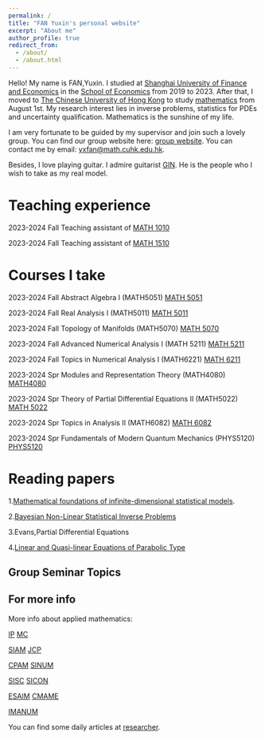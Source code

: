 ```yaml
---
permalink: /
title: "FAN Yuxin's personal website"
excerpt: "About me"
author_profile: true
redirect_from: 
  - /about/
  - /about.html
---
```


Hello! My name is FAN,Yuxin. I studied at [Shanghai University of Finance and Economics](https://www.sufe.edu.cn/) in the [School of Economics](https://econ.sufe.edu.cn/) from 2019 to 2023. After that, I moved to [The Chinese University of Hong Kong](https://www.cuhk.edu.hk/english/index.html) to study [mathematics](https://www.math.cuhk.edu.hk/) from August 1st. My research interest lies in inverse problems, statistics for PDEs and uncertainty qualification. Mathematics is the sunshine of my life. 

I am very fortunate to be guided by my supervisor and join such a lovely group. You can find our group website here: [group website](https://www.math.cuhk.edu.hk/~btjin/). You can contact me by email: yxfan@math.cuhk.edu.hk.

Besides, I love playing guitar. I admire guitarist [GIN](https://space.bilibili.com/358032809/?spm_id_from=333.999.0.0). He is the people who I wish to take as my real model.



Teaching experience
======
2023-2024 Fall  Teaching assistant of [MATH 1010](https://www.math.cuhk.edu.hk/~math1010/)

2023-2024 Fall  Teaching assistant of [MATH 1510](https://www.math.cuhk.edu.hk/~math1510/)

Courses I take
======
2023-2024 Fall  Abstract Algebra I (MATH5051) [MATH 5051](https://www.math.cuhk.edu.hk/course/math5051)

2023-2024 Fall  Real Analysis I (MATH5011) [MATH 5011](https://www.math.cuhk.edu.hk/course/math5011)

2023-2024 Fall  Topology of Manifolds (MATH5070) [MATH 5070](https://www.math.cuhk.edu.hk/course/2324/math5070)

2023-2024 Fall  Advanced Numerical Analysis I (MATH 5211) [MATH 5211](https://www.math.cuhk.edu.hk/course/math5211)

2023-2024 Fall  Topics in Numerical Analysis I (MATH6221) [MATH 6211](https://www.math.cuhk.edu.hk/~btjin/teaching.htm)

2023-2024 Spr   Modules and Representation Theory (MATH4080) [MATH4080](https://www.math.cuhk.edu.hk/course/2324/math4080)

2023-2024 Spr   Theory of Partial Differential Equations II (MATH5022) [MATH 5022](https://www.math.cuhk.edu.hk/course/2324/math5022)

2023-2024 Spr   Topics in Analysis II (MATH6082) [MATH 6082](https://www.math.cuhk.edu.hk/course/math6082)

2023-2024 Spr   Fundamentals of Modern Quantum Mechanics (PHYS5120) [PHYS5120](https://www.phy.cuhk.edu.hk/course/2023-2024/2/phys5120/index.html)



Reading papers
======
1.[Mathematical foundations of infinite-dimensional statistical models](http://www.statslab.cam.ac.uk/~nickl/Site/book.html).

2.[Bayesian Non-Linear Statistical Inverse Problems](https://ems.press/books/zlam/260) 

3.Evans,Partial Differential Equations

4.[Linear and Quasi-linear Equations of Parabolic Type](https://www.semanticscholar.org/paper/Linear-and-Quasi-linear-Equations-of-Parabolic-Type-Ladyzhenskai%EF%B8%A0a%EF%B8%A1-Solonnikov/b33e2317dcaac7ff8dceb95781ed5bd96e512c93)

Group Seminar Topics 
------
 

For more info
------
More info about applied mathematics:

[IP](https://iopscience.iop.org/journal/0266-5611)  [MC](https://www.ams.org/publications/journals/journalsframework/mcom)

[SIAM](https://www.siam.org/)    [JCP](https://www.sciencedirect.com/journal/journal-of-computational-physics)

[CPAM](https://onlinelibrary.wiley.com/journal/10970312?journalRedirectCheck=true) [SINUM](https://epubs.siam.org/journal/sjnaam)

[SISC](https://epubs.siam.org/journal/sjoce3)    [SICON](https://epubs.siam.org/journal/sjcodc)

[ESAIM](https://www.esaim-m2an.org/)   [CMAME](https://www.sciencedirect.com/journal/computer-methods-in-applied-mechanics-and-engineering)

[IMANUM](https://academic.oup.com/imajna?login=true)  

You can find some  daily articles at [researcher](https://www.researcher-app.com/).
